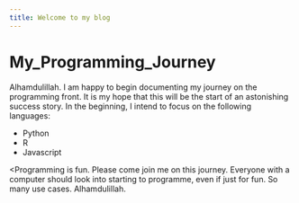 ```yaml
---
title: Welcome to my blog
---
```


# My_Programming_Journey

Alhamdulillah. I am happy to begin documenting my journey on the programming front. It is my hope that this will be the start of an astonishing success story. In the beginning, I intend to focus on the following languages:
* Python
* R
* Javascript

<Programming is fun. Please come join me on this journey. Everyone with a computer should look into starting to programme, even if just for fun. So many use cases. Alhamdulillah. 
